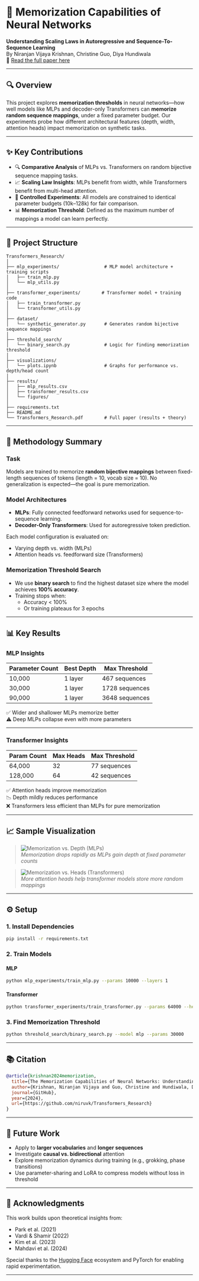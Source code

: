 # 🧠 Memorization Capabilities of Neural Networks

**Understanding Scaling Laws in Autoregressive and Sequence-To-Sequence Learning**  
By Niranjan Vijaya Krishnan, Christine Guo, Diya Hundiwala  
📄 [Read the full paper here](https://niruvk.github.io/Transformers_Research/Transformers_Research.pdf)

---

## 🔍 Overview

This project explores **memorization thresholds** in neural networks—how well models like MLPs and decoder-only Transformers can **memorize random sequence mappings**, under a fixed parameter budget. Our experiments probe how different architectural features (depth, width, attention heads) impact memorization on synthetic tasks.

---

## ✨ Key Contributions

- 🔍 **Comparative Analysis** of MLPs vs. Transformers on random bijective sequence mapping tasks.
- 📈 **Scaling Law Insights**: MLPs benefit from width, while Transformers benefit from multi-head attention.
- 🧪 **Controlled Experiments**: All models are constrained to identical parameter budgets (10k–128k) for fair comparison.
- 📊 **Memorization Threshold**: Defined as the maximum number of mappings a model can learn perfectly.

---

## 📁 Project Structure

```
Transformers_Research/
│
├── mlp_experiments/                 # MLP model architecture + training scripts
│   ├── train_mlp.py
│   └── mlp_utils.py
│
├── transformer_experiments/        # Transformer model + training code
│   ├── train_transformer.py
│   └── transformer_utils.py
│
├── dataset/
│   └── synthetic_generator.py       # Generates random bijective sequence mappings
│
├── threshold_search/
│   └── binary_search.py             # Logic for finding memorization threshold
│
├── visualizations/
│   └── plots.ipynb                  # Graphs for performance vs. depth/head count
│
├── results/
│   ├── mlp_results.csv
│   ├── transformer_results.csv
│   └── figures/
│
├── requirements.txt
├── README.md
└── Transformers_Research.pdf        # Full paper (results + theory)
```

---

## 🧪 Methodology Summary

### Task

Models are trained to memorize **random bijective mappings** between fixed-length sequences of tokens (length = 10, vocab size = 10). No generalization is expected—the goal is pure memorization.

### Model Architectures

- **MLPs**: Fully connected feedforward networks used for sequence-to-sequence learning.
- **Decoder-Only Transformers**: Used for autoregressive token prediction.

Each model configuration is evaluated on:
- Varying depth vs. width (MLPs)
- Attention heads vs. feedforward size (Transformers)

### Memorization Threshold Search

- We use **binary search** to find the highest dataset size where the model achieves **100% accuracy**.
- Training stops when:
  - Accuracy < 100%
  - Or training plateaus for 3 epochs

---

## 📊 Key Results

### MLP Insights

| Parameter Count | Best Depth | Max Threshold |
|-----------------|------------|----------------|
| 10,000          | 1 layer    | 467 sequences  |
| 30,000          | 1 layer    | 1728 sequences |
| 90,000          | 1 layer    | 3648 sequences |

✅ Wider and shallower MLPs memorize better  
⚠️ Deep MLPs collapse even with more parameters

---

### Transformer Insights

| Param Count | Max Heads | Max Threshold |
|-------------|-----------|----------------|
| 64,000      | 32        | 77 sequences   |
| 128,000     | 64        | 42 sequences   |

✅ Attention heads improve memorization  
📉 Depth mildly reduces performance  
❌ Transformers less efficient than MLPs for pure memorization

---

## 📈 Sample Visualization

> ![Memorization vs. Depth (MLPs)](results/figures/mlp_memorization.png)  
_Memorization drops rapidly as MLPs gain depth at fixed parameter counts_

> ![Memorization vs. Heads (Transformers)](results/figures/transformer_heads.png)  
_More attention heads help transformer models store more random mappings_

---

## ⚙️ Setup

### 1. Install Dependencies

```bash
pip install -r requirements.txt
```

### 2. Train Models

#### MLP

```bash
python mlp_experiments/train_mlp.py --params 10000 --layers 1
```

#### Transformer

```bash
python transformer_experiments/train_transformer.py --params 64000 --heads 32 --layers 2
```

### 3. Find Memorization Threshold

```bash
python threshold_search/binary_search.py --model mlp --params 30000
```

---

## 📚 Citation

```bibtex
@article{krishnan2024memorization,
  title={The Memorization Capabilities of Neural Networks: Understanding Scaling Laws in Autoregressive and Seq2Seq Learning},
  author={Krishnan, Niranjan Vijaya and Guo, Christine and Hundiwala, Diya},
  journal={GitHub},
  year={2024},
  url={https://github.com/niruvk/Transformers_Research}
}
```

---

## 🔮 Future Work

- Apply to **larger vocabularies** and **longer sequences**
- Investigate **causal vs. bidirectional** attention
- Explore memorization dynamics during training (e.g., grokking, phase transitions)
- Use parameter-sharing and LoRA to compress models without loss in threshold

---

## 🙏 Acknowledgments

This work builds upon theoretical insights from:
- Park et al. (2021)
- Vardi & Shamir (2022)
- Kim et al. (2023)
- Mahdavi et al. (2024)

Special thanks to the [Hugging Face](https://huggingface.co) ecosystem and PyTorch for enabling rapid experimentation.

---
